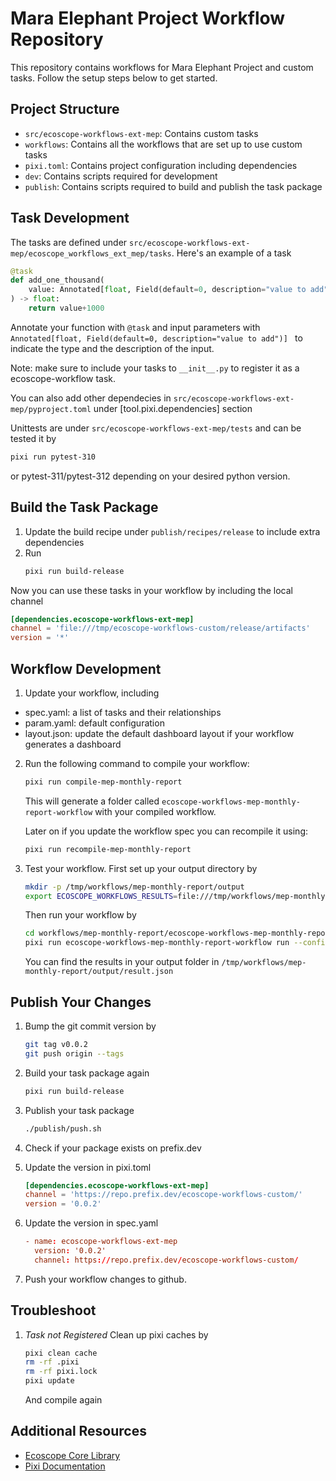 # Mara Elephant Project Workflow Repository

This repository contains workflows for Mara Elephant Project and custom tasks. Follow the setup steps below to get started.


## Project Structure

- `src/ecoscope-workflows-ext-mep`: Contains custom tasks
- `workflows`: Contains all the workflows that are set up to use custom tasks
- `pixi.toml`: Contains project configuration including dependencies
- `dev`: Contains scripts required for development
- `publish`: Contains scripts required to build and publish the task package

## Task Development
The tasks are defined under `src/ecoscope-workflows-ext-mep/ecoscope_workflows_ext_mep/tasks`. Here's an example of a task

```python
@task
def add_one_thousand(
    value: Annotated[float, Field(default=0, description="value to add")] = 0
) -> float:
    return value+1000
```
Annotate your function with `@task` and input parameters with `Annotated[float, Field(default=0, description="value to add")] ` to indicate the type and the description of the input. 

Note: make sure to include your tasks to `__init__.py` to register it as a ecoscope-workflow task.

You can also add other dependecies in `src/ecoscope-workflows-ext-mep/pyproject.toml` under [tool.pixi.dependencies] section

Unittests are under `src/ecoscope-workflows-ext-mep/tests` and can be tested it by
```bash
pixi run pytest-310
```
or pytest-311/pytest-312 depending on your desired python version.



## Build the Task Package

1. Update the build recipe under `publish/recipes/release` to include extra dependencies
2. Run
   ```bash
   pixi run build-release
   ```

Now you can use these tasks in your workflow by including the local channel
   ```toml
   [dependencies.ecoscope-workflows-ext-mep]
   channel = 'file:///tmp/ecoscope-workflows-custom/release/artifacts'
   version = '*'
   ```

## Workflow Development
1. Update your workflow, including
- spec.yaml: a list of tasks and their relationships
- param.yaml: default configuration
- layout.json: update the default dashboard layout if your workflow generates a dashboard

2. Run the following command to compile your workflow:
   ```bash
   pixi run compile-mep-monthly-report
   ```
   
   This will generate a folder called `ecoscope-workflows-mep-monthly-report-workflow` with your compiled workflow.

   Later on if you update the workflow spec you can recompile it using:
   ```bash
   pixi run recompile-mep-monthly-report
   ```

3. Test your workflow. First set up your output directory by
   ```bash
   mkdir -p /tmp/workflows/mep-monthly-report/output
   export ECOSCOPE_WORKFLOWS_RESULTS=file:///tmp/workflows/mep-monthly-report/output
   ```
   Then run your workflow by
   ```bash
   cd workflows/mep-monthly-report/ecoscope-workflows-mep-monthly-report-workflow
   pixi run ecoscope-workflows-mep-monthly-report-workflow run --config-file ../param.yaml --execution-mode sequential --mock-io
   ```
   You can find the results in your output folder in `/tmp/workflows/mep-monthly-report/output/result.json`
   
## Publish Your Changes

1. Bump the git commit version by

   ```bash
   git tag v0.0.2
   git push origin --tags
   ```

2. Build your task package again
   ```bash
   pixi run build-release
   ```

3. Publish your task package
   ```bash
   ./publish/push.sh
   ```

4. Check if your package exists on prefix.dev

5. Update the version in pixi.toml
   ```toml
   [dependencies.ecoscope-workflows-ext-mep]
   channel = 'https://repo.prefix.dev/ecoscope-workflows-custom/'
   version = '0.0.2'
   ```

6. Update the version in spec.yaml
   ```toml
   - name: ecoscope-workflows-ext-mep
     version: '0.0.2'
     channel: https://repo.prefix.dev/ecoscope-workflows-custom/
   ```

7. Push your workflow changes to github.

## Troubleshoot

1. *Task not Registered*
   Clean up pixi caches by
   ```bash
   pixi clean cache
   rm -rf .pixi
   rm -rf pixi.lock
   pixi update
   ```
   And compile again


## Additional Resources

- [Ecoscope Core Library](https://github.com/wildlife-dynamics/ecoscope)
- [Pixi Documentation](https://pixi.sh/latest/)
